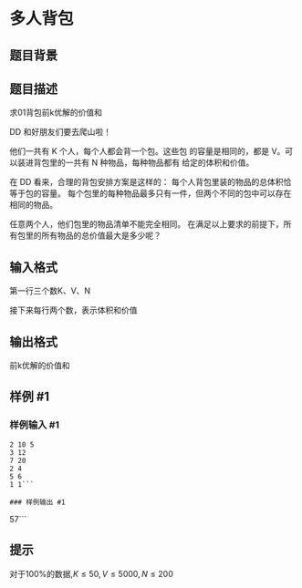 # 多人背包

## 题目背景



## 题目描述

求01背包前k优解的价值和

DD 和好朋友们要去爬山啦！

他们一共有 K 个人，每个人都会背一个包。这些包 的容量是相同的，都是 V。可以装进背包里的一共有 N 种物品，每种物品都有 给定的体积和价值。

在 DD 看来，合理的背包安排方案是这样的： 每个人背包里装的物品的总体积恰等于包的容量。 每个包里的每种物品最多只有一件，但两个不同的包中可以存在相同的物品。 

任意两个人，他们包里的物品清单不能完全相同。 在满足以上要求的前提下，所有包里的所有物品的总价值最大是多少呢？ 

## 输入格式

第一行三个数K、V、N

接下来每行两个数，表示体积和价值


## 输出格式

前k优解的价值和


## 样例 #1

### 样例输入 #1
```
2 10 5
3 12
7 20
2 4
5 6
1 1```

### 样例输出 #1

```
57```

## 提示

对于100%的数据,$K\le 50,V\le 5000,N\le 200$


